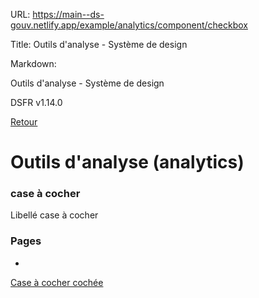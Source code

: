 URL:
https://main--ds-gouv.netlify.app/example/analytics/component/checkbox

Title:
Outils d'analyse - Système de design

Markdown:


Outils d'analyse - Système de design


DSFR v1.14.0


[Retour](../)


# Outils d'analyse (analytics)


### case à cocher


Libellé case à cocher


### Pages


-
[Case à cocher cochée](checkbox-checked)